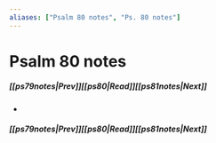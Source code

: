 ```yaml
---
aliases: ["Psalm 80 notes", "Ps. 80 notes"]
---
```

# Psalm 80 notes
##### <span class=arrow-left></span>[[ps79notes|Prev]]<span class=navigation-separator></span>[[ps80|Read]]<span class=navigation-separator></span>[[ps81notes|Next]]<span class=arrow-right></span>
- 
##### <span class=arrow-left></span>[[ps79notes|Prev]]<span class=navigation-separator></span>[[ps80|Read]]<span class=navigation-separator></span>[[ps81notes|Next]]<span class=arrow-right></span>